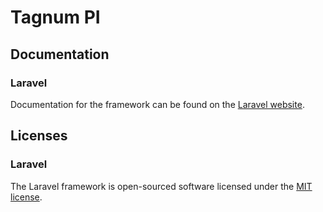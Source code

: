 # Tagnum PI

## Documentation

### Laravel

Documentation for the framework can be found on the [Laravel website](http://laravel.com/docs).

## Licenses

### Laravel

The Laravel framework is open-sourced software licensed under the [MIT license](http://opensource.org/licenses/MIT).
